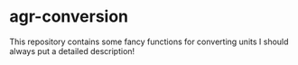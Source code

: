# agr-conversion
This repository contains some fancy functions for converting units
I should always put a detailed description!
